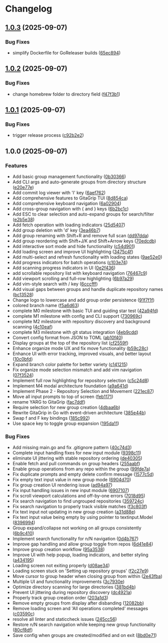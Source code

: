 # Changelog

## [1.0.3](https://github.com/darksworm/gitagrip/compare/v1.0.2...v1.0.3) (2025-09-07)


### Bug Fixes

* simplify Dockerfile for GoReleaser builds ([65ec894](https://github.com/darksworm/gitagrip/commit/65ec89453ac1b1ae58ce7f4698812eae6ed3523e))

## [1.0.2](https://github.com/darksworm/gitagrip/compare/v1.0.1...v1.0.2) (2025-09-07)


### Bug Fixes

* change homebrew folder to directory field ([f47f3b1](https://github.com/darksworm/gitagrip/commit/f47f3b1dd07c4b8041bee5a81ed5a7fba21b75a9))

## [1.0.1](https://github.com/darksworm/gitagrip/compare/v1.0.0...v1.0.1) (2025-09-07)


### Bug Fixes

* trigger release process ([c92b2e2](https://github.com/darksworm/gitagrip/commit/c92b2e2d3eef03b3b4ca2b85344f698c48f7271b))

## 1.0.0 (2025-09-07)


### Features

* Add basic group management functionality ([0b30366](https://github.com/darksworm/gitagrip/commit/0b30366072992d63c2d2a5e96ae68386654ec39b))
* Add CLI args and auto-generate groups from directory structure ([e20e77e](https://github.com/darksworm/gitagrip/commit/e20e77eabee1d6a0c2e594158aaa81db48893cad))
* Add commit log viewer with 'l' key ([6aef762](https://github.com/darksworm/gitagrip/commit/6aef762118b0a7f48e28ccbbc5f0b8397d1fc2e1))
* Add comprehensive features to GitaGrip TUI ([8d854ca](https://github.com/darksworm/gitagrip/commit/8d854ca069abe614c1577f995142c9ee3a535ecc))
* Add comprehensive keyboard navigation ([6a02904](https://github.com/darksworm/gitagrip/commit/6a02904c8ffb2d5120ac70b8328d279559122eb4))
* Add cross-group navigation with { and } keys ([6b2bc1c](https://github.com/darksworm/gitagrip/commit/6b2bc1c23959a828abbebdcda2eca65a175122fe))
* Add ESC to clear selection and auto-expand groups for search/filter ([e2b5e38](https://github.com/darksworm/gitagrip/commit/e2b5e38509fb4b04da66f44afff98634aebdf4b6))
* Add fetch operation with loading indicators ([25d5407](https://github.com/darksworm/gitagrip/commit/25d5407ebd01ca6d91bd116ad2414ba675190087))
* Add group deletion with 'd' key ([3ea46b7](https://github.com/darksworm/gitagrip/commit/3ea46b7a782bd0bce03cf18acde915e3ae376aaa))
* Add group renaming with Shift+R and remove full scan ([dd97dda](https://github.com/darksworm/gitagrip/commit/dd97ddaa2d3d3a98d3a29e34f213ccb06a1ae448))
* Add group reordering with Shift+J/K and Shift+Arrow keys ([70edcdb](https://github.com/darksworm/gitagrip/commit/70edcdbe282b35c3ac87a8af4a234f80bf10e76e))
* Add interactive sort mode and hide functionality ([c54d901](https://github.com/darksworm/gitagrip/commit/c54d90155c4b5ddb3be278c773e2c368292f202b))
* Add loading screen and improve UI highlighting ([3475c4f](https://github.com/darksworm/gitagrip/commit/3475c4f935788bf319cc2eb9a99bcfa9817b7942))
* Add multi-select and refresh functionality with loading states ([9ae52e0](https://github.com/darksworm/gitagrip/commit/9ae52e02d25d97357a6c988e9faad821dea87ca5))
* Add progress indicators for batch operations ([c103e74](https://github.com/darksworm/gitagrip/commit/c103e7434cd7266f073f94d881301f657c9828a8))
* Add scanning progress indicators in UI ([0e2f436](https://github.com/darksworm/gitagrip/commit/0e2f4363b4379591feaa8c77bbdf62658b589780))
* add scrollable repository list with keyboard navigation ([76467c9](https://github.com/darksworm/gitagrip/commit/76467c9cc274ac46d3d167fcce7cd6ede6213a5d))
* Add viewport scrolling and full-row highlighting ([6b97a29](https://github.com/darksworm/gitagrip/commit/6b97a29544256529a1cc25971d99cc2f82be3a0c))
* Add vim-style search with / key ([6cccfff](https://github.com/darksworm/gitagrip/commit/6cccfff1d7d7da0c314a22d15794bfbe3c971cff))
* Add visual gaps between groups and handle duplicate repository names ([bc13528](https://github.com/darksworm/gitagrip/commit/bc13528d0dd4ff39a6e9aaf55225263d24f545e9))
* Change logo to lowercase and add group order persistence ([91f7f1f](https://github.com/darksworm/gitagrip/commit/91f7f1fec0ca8e31305dbda36d1db1cf8bf87df6))
* colored branch name ([f5a6d63](https://github.com/darksworm/gitagrip/commit/f5a6d63d16f65b99d847149c33eca7ca239fdae2))
* complete M0 milestone with basic TUI and guiding star test ([42a94fd](https://github.com/darksworm/gitagrip/commit/42a94fd0cde0cbe5c17a55db8672dc25b49dc9ec))
* complete M1 milestone with config and CLI support ([730969c](https://github.com/darksworm/gitagrip/commit/730969cc361bdbc6877d840a4b6d50324f4df33b))
* complete M2 milestone with repository discovery and background scanning ([4c10eaf](https://github.com/darksworm/gitagrip/commit/4c10eaf26e6130cf75dd5450f61f5d64b2f2421d))
* complete M3 milestone with git status integration ([4eb9cdd](https://github.com/darksworm/gitagrip/commit/4eb9cdd3ed4149d2fb29f49cb2c1a0d93000a5af))
* Convert config format from JSON to TOML ([ab10f40](https://github.com/darksworm/gitagrip/commit/ab10f401be6c4099ebd270385620cfcd6091711b))
* Display groups at the top of the repository list ([cf2559f](https://github.com/darksworm/gitagrip/commit/cf2559f09be674948cee7b58a2477a2483558f5e))
* Enhance organize mode UX and fix move functionality ([b59c28c](https://github.com/darksworm/gitagrip/commit/b59c28c5d9c61d63a461055d91615d21ad0ec07a))
* Enhance UI with error tracking, improved visuals, and better layout ([10c0bfd](https://github.com/darksworm/gitagrip/commit/10c0bfdf9d1a37e1b5f253c866662b131c45c3f3))
* Expand branch color palette for better variety ([c141215](https://github.com/darksworm/gitagrip/commit/c141215875ec8d70233b2e7ce745bd9768a75eb7))
* Fix organize mode selection mismatch and add vim navigation ([07f3524](https://github.com/darksworm/gitagrip/commit/07f3524db3cba4d668fd6f38c0985e954b9d778d))
* Implement full row highlighting for repository selection ([c5c24d8](https://github.com/darksworm/gitagrip/commit/c5c24d898294154f9788756c9a21c4226b91fd85))
* Implement M4 modal architecture foundation ([a9a641d](https://github.com/darksworm/gitagrip/commit/a9a641d768c53a2c0536267236576e83af7c8897))
* Implement Phase 2 - Repository Selection and Movement ([221ec87](https://github.com/darksworm/gitagrip/commit/221ec876a8613c3b1f93e6eae6c04ce111e3aa70))
* Move all input prompts to top of screen ([feb1171](https://github.com/darksworm/gitagrip/commit/feb117125d26a8c6c6c923477923dfd553ecbe17))
* rename YARG to GitaGrip ([fac7ddf](https://github.com/darksworm/gitagrip/commit/fac7ddfc6263e282b0f051bb8c1fb6cef5e7529f))
* Require selection for new group creation ([4dbaa6b](https://github.com/darksworm/gitagrip/commit/4dbaa6baac0edbd4ca098ef8bc85d3d4657eac1c))
* Rewrite GitaGrip in Go with event-driven architecture ([385e44b](https://github.com/darksworm/gitagrip/commit/385e44b467cfef2bb8d5d523d00f3db894fa0903))
* Swap f and F key bindings ([185c992](https://github.com/darksworm/gitagrip/commit/185c9920526b896db729a4f8bf0ea16b580cea02))
* Use space key to toggle group expansion ([195da11](https://github.com/darksworm/gitagrip/commit/195da11f3fc356b6d8b406371348cbcf044e81bb))


### Bug Fixes

* Add missing main.go and fix .gitignore pattern ([40c74d3](https://github.com/darksworm/gitagrip/commit/40c74d3ab75df8533c9d790671c9cce0fb49820a))
* Complete input handling fixes for new input module ([9398c11](https://github.com/darksworm/gitagrip/commit/9398c11ab6931c66c79312cbe7f0ffa050178d87))
* eliminate UI jittering with stable repository ordering ([de40305](https://github.com/darksworm/gitagrip/commit/de4030510dafc8bbf088adbc8ff1d9e3e01a38fb))
* Enable fetch and pull commands on group headers ([255aabf](https://github.com/darksworm/gitagrip/commit/255aabfdc5350c0188a659e939cbf9f794ed9598))
* Enable group operations from any repo within the group ([99fde7a](https://github.com/darksworm/gitagrip/commit/99fde7a2f01e183810c1bf650934c1b4c87d47f9))
* Fix duplicate prompts and empty delete confirm message ([1577c5d](https://github.com/darksworm/gitagrip/commit/1577c5d3e4cb797f289e5b8fdfda4de978e9d6f2))
* Fix empty text input value in new group mode ([6904d70](https://github.com/darksworm/gitagrip/commit/6904d700bf3ed463ab8764d8c0804a99fdcff8dd))
* Fix group creation UI rendering issue ([ad94a97](https://github.com/darksworm/gitagrip/commit/ad94a97891479621fee1e33038f71cce59063f93))
* Fix input handling issues in new input module ([6907107](https://github.com/darksworm/gitagrip/commit/69071078ff41c2c7bbcdfdf7261485d7c7fb68ac))
* Fix scroll viewport calculations and off-by-one errors ([7018d95](https://github.com/darksworm/gitagrip/commit/7018d95f34a80a1ef8af3fb2b773e49af5f9efc9))
* Fix search navigation to find ungrouped repositories ([359724c](https://github.com/darksworm/gitagrip/commit/359724c17e7a3380befda2b65cd445439205b231))
* Fix search navigation to properly track visible matches ([f3c803f](https://github.com/darksworm/gitagrip/commit/f3c803f3e83bb932eb6f668afa43e37f7c0f1bca))
* Fix text input not updating in new group creation ([a31d88e](https://github.com/darksworm/gitagrip/commit/a31d88e01fb2762622afd8ebfe06f63337ad6b67))
* Fix text input value being empty by using pointer to textinput.Model ([8396994](https://github.com/darksworm/gitagrip/commit/8396994f1989555561d68b8b6bb5fa02517aceff))
* Group expand/collapse not working on all groups consistently ([6b9c410](https://github.com/darksworm/gitagrip/commit/6b9c410ee520c280aa1eb888254ac454a8b7233b))
* Implement search functionality for n/N navigation ([0d4b767](https://github.com/darksworm/gitagrip/commit/0d4b767344d0488a00279fe0ae70366c2332a65f))
* Improve gap handling and allow group toggle from repos ([6d41e84](https://github.com/darksworm/gitagrip/commit/6d41e84a75d65b85046a6f2484d4dd21c156104a))
* Improve group creation workflow ([95a3538](https://github.com/darksworm/gitagrip/commit/95a35383d3e1db2486a8e3e6de4b498c7a0d4429))
* Improve UI with help popup, loading indicators, and better styling ([a434195](https://github.com/darksworm/gitagrip/commit/a434195c27abe39d165ebe99bb723b4b4daba9e5))
* Loading screen not exiting properly ([d08ae34](https://github.com/darksworm/gitagrip/commit/d08ae340ddd36e28236e5b6ee6ca3f7df13772c6))
* Loading screen stuck on 'Setting up repository groups' ([f2c27e9](https://github.com/darksworm/gitagrip/commit/f2c27e93b162111b9c79dd556c95ef19385c42c0))
* Move cursor to group header when closing group from within ([2e43fba](https://github.com/darksworm/gitagrip/commit/2e43fbae8dd27446159c7c29f00a5149b79fda79))
* Multiple UI and functionality improvements ([3c7930e](https://github.com/darksworm/gitagrip/commit/3c7930e2a714909f57d433ed97d20be69c63db86))
* Optimize directory scanning for large directories ([381bd4b](https://github.com/darksworm/gitagrip/commit/381bd4bb5b3a9d12ebb2f19a3810daf90c12b6c5))
* Prevent UI jittering during repository discovery ([dc4921a](https://github.com/darksworm/gitagrip/commit/dc4921a3b1e453928402f61c06e32a78ec7f0b95))
* Properly track group creation order ([203a1d3](https://github.com/darksworm/gitagrip/commit/203a1d305ea0345d387e787f2dfa238f61e00251))
* Remove empty groups from display after disbanding ([12082bb](https://github.com/darksworm/gitagrip/commit/12082bb0fc4c9b5026638c780ba926b5023ea1c3))
* Remove loading screen and 'All operations completed' messages ([c03590c](https://github.com/darksworm/gitagrip/commit/c03590ce480a36219bef4f6a2d410222f0ae651a))
* resolve all linter and staticcheck issues ([245cc56](https://github.com/darksworm/gitagrip/commit/245cc569f1d51e53a1e50437e2b1b7e8034a854e))
* Restore n/N search navigation while keeping new group functionality ([80cf8df](https://github.com/darksworm/gitagrip/commit/80cf8dfd2f1bdbb9bdc0be532a831dba0b82330a))
* Save config when groups are created/modified and on exit ([8bd0e71](https://github.com/darksworm/gitagrip/commit/8bd0e710f19e70828c6f94f1a236acef7e62abc6))
